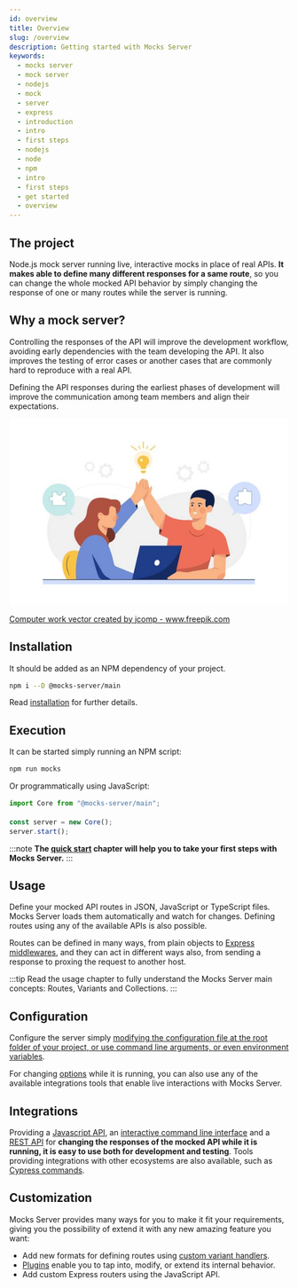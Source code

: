 ```yaml
---
id: overview
title: Overview
slug: /overview
description: Getting started with Mocks Server
keywords:
  - mocks server
  - mock server
  - nodejs
  - mock
  - server
  - express
  - introduction
  - intro
  - first steps
  - nodejs
  - node
  - npm
  - intro
  - first steps
  - get started
  - overview
---
```


## The project

Node.js mock server running live, interactive mocks in place of real APIs. __It makes able to define many different responses for a same route__, so you can change the whole mocked API behavior by simply changing the response of one or many routes while the server is running.

## Why a mock server?

Controlling the responses of the API will improve the development workflow, avoiding early dependencies with the team developing the API. It also improves the testing of error cases or another cases that are commonly hard to reproduce with a real API.

Defining the API responses during the earliest phases of development will improve the communication among team members and align their expectations.

<div class="docs-img-holder">
  <div>

![Interactive CLI](../assets/high-five.jpg)

  <span><a href="https://www.freepik.com/vectors/computer-work" target="_blank" rel="noopener noreferrer">Computer work vector created by jcomp - www.freepik.com</a></span>
  </div>
</div>

## Installation

It should be added as an NPM dependency of your project.

```sh
npm i --D @mocks-server/main
```

Read [installation](getting-started/installation.md) for further details.

## Execution

It can be started simply running an NPM script:

```sh
npm run mocks
```

Or programmatically using JavaScript:

```js
import Core from "@mocks-server/main";

const server = new Core();
server.start();
```

:::note
__The [quick start](getting-started/quick-start.md) chapter will help you to take your first steps with Mocks Server.__
:::

## Usage

Define your mocked API routes in JSON, JavaScript or TypeScript files. Mocks Server loads them automatically and watch for changes. Defining routes using any of the available APIs is also possible.

Routes can be defined in many ways, from plain objects to [Express middlewares](usage/variants/middleware.md), and they can act in different ways also, from sending a response to proxing the request to another host.

:::tip
Read the usage chapter to fully understand the Mocks Server main concepts: Routes, Variants and Collections.
:::

## Configuration

Configure the server simply [modifying the configuration file at the root folder of your project, or use command line arguments, or even environment variables](configuration/how-to-change-settings.md).

For changing [options](configuration/how-to-change-settings.md) while it is running, you can also use any of the available integrations tools that enable live interactions with Mocks Server.

## Integrations

Providing a [Javascript API](integrations/javascript.md), an [interactive command line interface](integrations/command-line.md) and a [REST API](integrations/cypress.md) for __changing the responses of the mocked API while it is running, it is easy to use both for development and testing__. Tools providing integrations with other ecosystems are also available, such as [Cypress commands](integrations/cypress.md).

## Customization

Mocks Server provides many ways for you to make it fit your requirements, giving you the possibility of extend it with any new amazing feature you want:

* Add new formats for defining routes using [custom variant handlers](variant-handlers/intro.md).
* [Plugins](plugins/intro.md) enable you to tap into, modify, or extend its internal behavior.
* Add custom Express routers using the JavaScript API.
